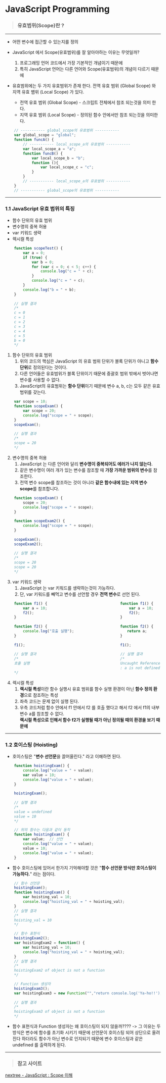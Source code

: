 # JavaScript Programming

>### **유효범위(Scope)란 ?**
---
* 어떤 변수에 접근할 수 있는지를 정의
* JavaScript 에서 Scope(유효범위)를 잘 알아야하는 이유는 무엇일까?
    1. 프로그래밍 언어 코드에서 가장 기본적인 개념이기 때문에
    2. 특히 JavaScript 언어는 다른 언어와 Scope(유효범위)의 개념이 다르기 때문에
    
* 유효범위에는 두 가지 유효범위가 존재 한다. 전역 유효 범위 (Global Scope) 와 지역 유효 볌위 (Local Scope) 가 있다.
    * 전역 유효 범위 (Global Scope) - 스크립트 전체에서 참조 되는것을 의미 한다.
    * 지역 유효 범위 (Local Scope) - 정의된 함수 안에서만 참조 되는것을 의미한다.

```javascript
    // ----------- global_scope의 유효범위 ----------- 
    var global_scope = "global";
    function funcA() {
        // ----------- local_scope_a의 유효범위 ----------- 
        var local_scope_a = "a";
        function funcB() {
            var local_scope_b = "b";
            function (){
                var local_scope_c = "c";
            }
        }
        // ----------- local_scope_a의 유효범위 -----------
    }
    // ----------- global_scope의 유효범위 ----------- 
```
---
### 1.1 JavaScript 유효 범위의 특징
* 함수 단위의 유효 범위
* 변수명의 중복 허용
* var 키워드 생략
* 렉시컬 특성

```javascript
    function scopeTest() {
        var a = 0;
        if (true) {
            var b = 0;
            for (var c = 0; c < 5; c++) {
                console.log("c = " + c);
            }
            console.log("c = " + c);
        }
        console.log("b = " + b);
    }
    
    // 실행 결과
    /*
    c = 0
    c = 1
    c = 2
    c = 3
    c = 4
    c = 5
    b = 0
    */
```
1. 함수 단위의 유효 범위
    1. 위의 코드의 핵심은 JavaScript 의 유효 범위 단위가 블록 단위가 아니고 **함수 단위**로 정의된다는 것이다.
    2. 다른 언어들은 유효범위가 블록 단위이기 때문에 중괄호 범위 밖에서 벗어나면 변수를 사용할 수 없다.
    3. JavaScript의 유효범위는 **함수 단위**이기 때문에 변수 a, b, c는 모두 같은 유효범위를 갖는다.

```javascript
    var scope = 10;
    function scopeExam() {
        var scope = 20;
        console.log("scope = " + scope);
    }
    scopeExam();
    
    // 실행 결과
    /*
    scope = 20
    */
```
2. 변수명의 중복 허용
    1. JavaScript 는 다른 언어와 달리 **변수명이 중복되어도 에러가 나지 않는다.**
    2.  같은 변수명이 여러 개가 있는 변수를 참조할 때 **가장 가까운 범위의 변수**를 참조한다.
    3. 전역 변수 scope를 참조하는 것이 아니라 **같은 함수내에 있는 지역 변수 scope**를 참조합니다.

```javascript
    function scopeExam() {
        scope = 20;
        console.log("scope = " + scope);
    }
    
    function scopeExam2() {
        console.log("scope = " + scope);
    }
    
    scopeExam();
    scopeExam2();
    
    // 실행 결과 
    /*
    scope = 20
    scope = 20
    */
```
3. var 키워드 생략
    1. JavaScript 는 var 키워드를 생략하는것이 가능하다.
    2. 단, var 키워드를 빼먹고 변수를 선언할 경우 **전역 변수**로 선언 된다.

```javascript
    function f1() {                                 function f1() {
        var a = 10;                                     var a = 10;
        f2();                                           f2();
    }                                               }
    
    function f2() {                                 function f2() {
        console.log("호출 실행");                        return a;
    }                                               }
    
    f1();                                           f1();
    
    // 실행 결과                                      // 실행 결과
    /*                                              /*
    호출 실행                                         Uncaught Reference Error
                                                    : a is not defined
    */                                              
```                  
4. 렉시컬 특성
    1. **렉시컬 특성**이란 함수 실행시 유효 범위를 함수 실행 환경이 아닌 **함수 정의 환경**으로 참조하는 특성
    2. 좌측 코드는 문제 없이 실행 된다.
    3. 우측 코드처럼  함수 안에서 f1 안에서 f2 를 호출 했다고 해서 f2 에서 f1의 내부 변수 a를 참조할 수 없다.<br>
        **렉시컬 특성으로 인해서 함수 f2가 실행될 때가 아닌 정의될 때의 환경을 보기 때문에**
---
### 1.2 호이스팅 (Hoisting)
* 호이스팅은 "**변수 선언문**을 끌어올린다." 라고 이해하면 된다.
```javascript
    function hoistingExam() {
        console.log("value = " + value);
        var value = 10;                                     
        console.log("value = " + value);
    }
    
    hoistingExam();
    
    // 실행 결과
    /*
    value = undefined
    value = 10
    */
```
```javascript
    // 위의 함수는 다음과 같이 동작
    function hoistingExam() {
        var value;  // 선언
        console.log("value = " + value);
        value = 10;
        console.log("value = " + value);
    }
```
* 함수 호이스팅에 있어서 한가지 기억해야할 것은 "**함수 선언문 방식만 호이스팅이 가능하다.**" 라는 점이다.
```javascript
    // 함수 선언문
    hoistingExam();
    function hoistingExam() {
        var hoisting_val = 10;
        console.log("hoisting_val = " + hoisting_val);
    }
    // 실행 결과
    /*
    hoisting_val = 10
    */
```         
```javascript
    // 함수 표현식
    hoistingExam2();
    var hoistingExam2 = function() {
        var hoisting_val = 10;
        console.log("hoisting_val = " + hoisting_val);
    }
    // 실행 결과
    /*
    hoistingExam2 of object is not a function
    */
```             
```javascript
    // Function 생성자
    hoistingExam3();  
    var hoistingExam3 = new Function("","return console.log('Ya-ho!!');");
    
    // 실행 결과
    /*
    hoistingExam3 of object is not a function
    */
```             
* 함수 표현식과 Function 생성자는 왜 호이스팅이 되지 않을까????
    -> 그 이유는 두 방식은 변수에 함수를 초기화 시키기 때문에 선언문이 호이스팅 되어 상단으로 올려진다 하더라도
        함수가 아닌 변수로 인지되기 때문에 변수 호이스팅과 같은 undefined 를 출력하게 된다.
---
> ### **참고 사이트**
[ nextree - JavaScript : Scope 이해 ](http://www.nextree.co.kr/p7363/)
